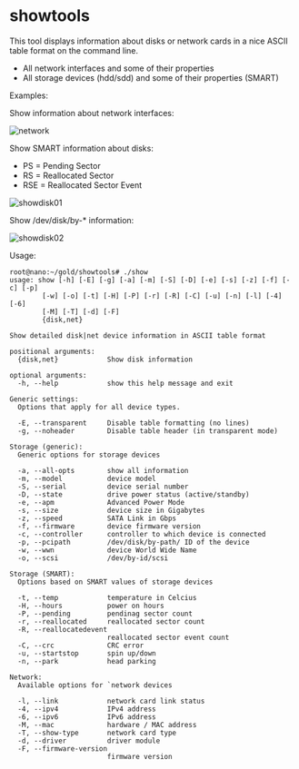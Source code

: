 # showtools

This tool displays information about disks or network cards in a nice
ASCII table format on the command line. 

- All network interfaces and some of their properties
- All storage devices (hdd/sdd) and some of their properties (SMART)

Examples:

Show information about network interfaces:

![network][netw]

[netw]: http://louwrentius.com/static/images/shownet.png

Show SMART information about disks:

- PS = Pending Sector
- RS = Reallocated Sector
- RSE = Reallocated Sector Event

![showdisk01][1]

[1]: http://louwrentius.com/static/images/showdisk01.png

Show /dev/disk/by-\* information:

![showdisk02][2]

[2]: http://louwrentius.com/static/images/showdisk02.png

Usage:

    root@nano:~/gold/showtools# ./show
    usage: show [-h] [-E] [-g] [-a] [-m] [-S] [-D] [-e] [-s] [-z] [-f] [-c] [-p]
            [-w] [-o] [-t] [-H] [-P] [-r] [-R] [-C] [-u] [-n] [-l] [-4] [-6]
            [-M] [-T] [-d] [-F]
            {disk,net}

    Show detailed disk|net device information in ASCII table format

    positional arguments:
      {disk,net}            Show disk information

    optional arguments:
      -h, --help            show this help message and exit

    Generic settings:
      Options that apply for all device types.

      -E, --transparent     Disable table formatting (no lines)
      -g, --noheader        Disable table header (in transparent mode)

    Storage (generic):
      Generic options for storage devices

      -a, --all-opts        show all information
      -m, --model           device model
      -S, --serial          device serial number
      -D, --state           drive power status (active/standby)
      -e, --apm             Advanced Power Mode
      -s, --size            device size in Gigabytes
      -z, --speed           SATA Link in Gbps
      -f, --firmware        device firmware version
      -c, --controller      controller to which device is connected
      -p, --pcipath         /dev/disk/by-path/ ID of the device
      -w, --wwn             device World Wide Name
      -o, --scsi            /dev/by-id/scsi

    Storage (SMART):
      Options based on SMART values of storage devices

      -t, --temp            temperature in Celcius
      -H, --hours           power on hours
      -P, --pending         pendinag sector count
      -r, --reallocated     reallocated sector count
      -R, --reallocatedevent
                            reallocated sector event count
      -C, --crc             CRC error
      -u, --startstop       spin up/down
      -n, --park            head parking

    Network:
      Available options for `network devices

      -l, --link            network card link status
      -4, --ipv4            IPv4 address
      -6, --ipv6            IPv6 address
      -M, --mac             hardware / MAC address
      -T, --show-type       network card type
      -d, --driver          driver module
      -F, --firmware-version
                            firmware version



